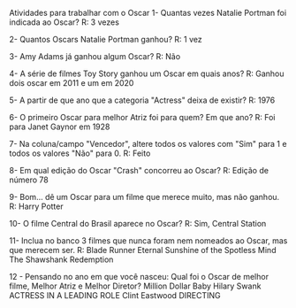 Atividades para trabalhar com o Oscar
1- Quantas vezes Natalie Portman foi indicada ao Oscar?
R: 3 vezes

2- Quantos Oscars Natalie Portman ganhou?
R: 1 vez

3- Amy Adams já ganhou algum Oscar?
R: Não

4- A série de filmes Toy Story ganhou um Oscar em quais anos?
R: Ganhou dois oscar em 2011 e um em 2020

5- A partir de que ano que a categoria "Actress" deixa de existir?
R: 1976

6- O primeiro Oscar para melhor Atriz foi para quem? Em que ano?
R: Foi para Janet Gaynor em 1928

7- Na coluna/campo "Vencedor", altere todos os valores com "Sim" para 1 e todos os valores "Não" para 0.
R: Feito

8- Em qual edição do Oscar "Crash" concorreu ao Oscar?
R: Edição de número 78

9- Bom... dê um Oscar para um filme que merece muito, mas não ganhou.
R: Harry Potter

10- O filme Central do Brasil aparece no Oscar?
R: Sim, Central Station

11- Inclua no banco 3 filmes que nunca foram nem nomeados ao Oscar, mas que merecem ser.
R: Blade Runner
Eternal Sunshine of the Spotless Mind
The Shawshank Redemption
	

12 - Pensando no ano em que você nasceu: Qual foi o Oscar de melhor filme, Melhor Atriz e Melhor Diretor?
Million Dollar Baby	Hilary Swank	ACTRESS IN A LEADING ROLE
			Clint Eastwood	DIRECTING

